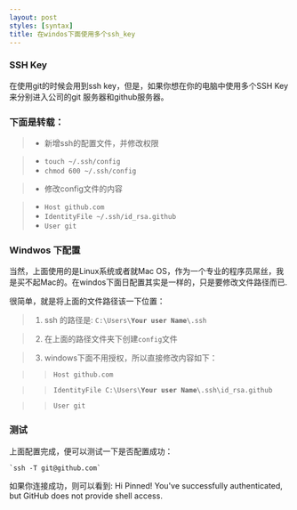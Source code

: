 ```yaml
---
layout: post
styles: [syntax]
title: 在windos下面使用多个ssh_key
---
```


### SSH Key 

在使用git的时候会用到ssh key，但是，如果你想在你的电脑中使用多个SSH Key来分别进入公司的git 服务器和github服务器。

### 下面是转载：

> - 新增ssh的配置文件，并修改权限

>  - `touch ~/.ssh/config `
>  - `chmod 600 ~/.ssh/config  `

> - 修改config文件的内容

>  - `Host github.com`
>  - `IdentityFile ~/.ssh/id_rsa.github`
>  - `User git`

### Windwos 下配置

 当然，上面使用的是Linux系统或者就Mac OS，作为一个专业的程序员屌丝，我是买不起Mac的。在windos下面日配置其实是一样的，只是要修改文件路径而已.
 
 很简单，就是将上面的文件路径该一下位置：
 > 1. ssh 的路径是: `C:\Users\`**`Your user Name`**`\.ssh`
 
 > 2. 在上面的路径文件夹下创建`config`文件
 
 > 3. windows下面不用授权，所以直接修改内容如下：

>> `Host github.com`

>> `IdentityFile C:\Users\`**`Your user Name`**`\.ssh\id_rsa.github`

>> `User git`

### 测试

上面配置完成，便可以测试一下是否配置成功：

    `ssh -T git@github.com`
    
如果你连接成功，则可以看到:
    Hi Pinned! You've successfully authenticated, but GitHub does not provide shell access.
    
